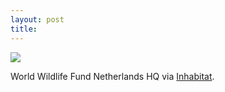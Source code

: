 ```yaml
---
layout: post
title: 
---
```


<img src="/tumblr_files/4tg1YGmz6oe1y5hq3fBVNJDEo1_500.jpg"/><br/><p>World Wildlife Fund Netherlands HQ via <a href="http://www.inhabitat.com/2009/06/04/world-wildlife-fund-builds-carbon-neutral-headquarters/">Inhabitat</a>.</p>

